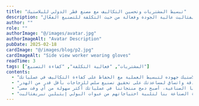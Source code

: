 ```yaml
---
title: "تبسيط المشتريات وتحسين التكاليف مع مصنع قطر الدولي للبلاستيك"
description: "عبوات البولي إيثيلين تيريفثاليت عالية الجودة وفعالة من حيث التكلفة للتصنيع الفعّال."
author: ""
role: ""
authorImage: "@/images/avatar.jpg"
authorImageAlt: "Avatar Description"
pubDate: 2025-02-18
cardImage: "@/images/blog/p2.jpg"
cardImageAlt: "Side view worker wearing gloves"
readTime: 3
tags: ["المشتريات", "فعالية التكلفة", "كفاءة التصنيع"]
contents:
  - "إدارة منشأة التصنيع قد تكون تحديًا، خاصةً عندما يتعلق الأمر بالمشتريات. لهذا السبب يكرس مصنع قطر الدولي للبلاستيك جهوده لتبسيط العملية مع الحفاظ على كفاءة التكاليف في عملياتك."
  - "تضمن مجموعتنا من عبوات البولي إيثيلين تيريفثاليت عالية الجودة حصولك على أفضل المواد لخط الإنتاج الخاص بك دون تجاوز الميزانية. تم تصميم منتجاتنا بدقة واتساق لمساعدتك على تحقيق تصنيع سلس للزجاجات بأقل قدر من الهدر."
  - "فعالية التكلفة لا تعني التنازل عن الجودة. تم تصميم عبوات مصنع قطر الدولي للبلاستيك لتحمل الاستخدام المكثف، مما يضمن أداءً عاليًا وتقليل فترات التوقف. ومع دعمنا الفني الشامل وخبرتنا الصناعية، أصبح دمج منتجاتنا في عملياتك أكثر سهولة من أي وقت مضى."
  - "سواء كنت مصنعًا صغيرًا للزجاجات أو شركة إنتاج مشروبات كبيرة، يوفر مصنع قطر الدولي للبلاستيك الموثوقية والكفاءة التي تحتاجها. جرب الفرق واكتشف لماذا يثق قادة الصناعة بنا لتلبية احتياجاتهم من عبوات البولي إيثيلين تيريفثاليت."
---
```

